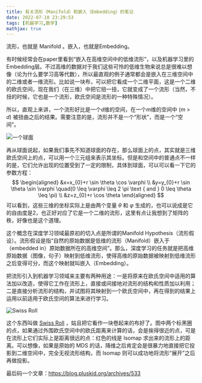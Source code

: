 ```yaml
---
title: 有关流形（Manifold）和嵌入（Embedding）的笔记
date: 2022-07-10 23:29:53
tags: [机器学习,数学]
mathjax: true
---
```


流形，也就是 Manifold 。嵌入，也就是Embedding。

有时候经常会在paper里看到“嵌入在高维空间中的低维流形”，以及机器学习里的Embedding层。不过高维的数据对于我们这些可怜的低维生物来说总是很难以想像（论为什么要学习高等代数），所以最直观的例子通常都会是嵌入在三维空间中的二维或者一维流形。比如说一块布，可以把它看成一个二维平面，这是一个二维的欧氏空间，现在我们（在三维）中把它扭一扭，它就变成了一个流形（当然，不扭的时候，它也是一个流形，欧氏空间是流形的一种特殊情况）。

所以，直观上来讲，一个流形好比是一个$d$维的空间，在一个$m$维的空间中 ($m$ > $d$) 被扭曲之后的结果。需要注意的是，流形并不是一个“形状”，而是一个“空间”。

![一个球面](https://blog.pluskid.org/uploads/2010/05/sphere.png)

再从球面说起，如果我们事先不知道球面的存在，那么球面上的点，其实就是三维欧氏空间上的点，可以用一个三元组来表示其坐标。但是和空间中的普通点不一样的是，它们允许出现的位置受到了一定的限制，具体到球面，可以可以看一下它的参数方程：
$$
\begin{aligned}
&x=x_{0}+r \sin \theta \cos \varphi \\
&y=y_{0}+r \sin \theta \sin \varphi \quad(0 \leq \varphi \leq 2 \pi \text { and } 0 \leq \theta \leq \pi) \\
&z=z_{0}+r \cos \theta
\end{aligned}
$$
可以看到，这些三维的坐标实际上是由两个变量 $\theta$ 和 $\varphi$ 生成的，也可以说成是它的自由度是2，也正好对应了它是一个二维的流形，这里有点让我想到了矩阵的秩，好像也是这个道理。

这个概念在深度学习领域最原初的切入点是所谓的Manifold Hypothesis（流形假设）。流形假设是指“自然的原始数据是低维的流形（Manifold）嵌入于（embedded in）原始数据所在的高维空间”。那么，深度学习的任务就是把高维原始数据（图像，句子）映射到低维流形，使得高维的原始数据被映射到低维流形之后变得可分，而这个映射就叫嵌入（Embedding）。

把流形引入到机器学习领域来主要有两种用途：一是将原来在欧氏空间中适用的算法加以改造，使得它工作在流形上，直接或间接地对流形的结构和性质加以利用；二是直接分析流形的结构，并试图将其映射到一个欧氏空间中，再在得到的结果上运用以前适用于欧氏空间的算法来进行学习。 

![Swiss Roll](https://blog.pluskid.org/uploads/2010/05/isomap-graph.png)

这个东西叫做 [Swiss Roll](http://en.wikipedia.org/wiki/Swiss_roll) ，姑且把它看作一块卷起来的布好了。图中两个标黑圈的点，如果通过外围欧氏空间中的欧氏距离来计算的话，会是挨得很近的点，可是在流形上它们实际上是距离很远的点：红色的线是 Isomap 求出来的流形上的距离。可以想像，如果是原始的 MDS 的话，降维之后肯定会是很暴力地直接把它投影到二维空间中，完全无视流形结构，而 Isomap 则可以成功地将流形“展开”之后再做投影。

最后码一个文章：https://blog.pluskid.org/archives/533

